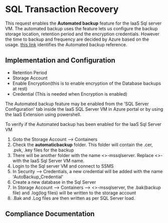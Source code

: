 # SQL Transaction Recovery
This request enables the **Automated backup** feature for the IaaS Sql server VM. The automated backup uses the feature lets us configure the backup storage location, retention period and the encryption credentials.  However the time to backup and frequency are decided by Azure based on the usage. [this link](https://docs.microsoft.com/en-us/azure/virtual-machines/windows/sql/virtual-machines-windows-sql-automated-backup ) identifies the Automated backup reference.

## Implementation and Configuration
- Retention Period
- Storage Account
- Enable Encryption(this is to enable encryption of the Database backups at rest)
- Credential (This is needed when Encryption is enabled)

The Automated backup feature may be enabled from the 'SQL Server Configuration' tab inside the IaaS SQL Server VM in Azure portal or by using the IaaS Extension using powershell.

To verify if the Automated backup has been enabled for the IaaS Sql Server VM
1) Goto the Storage Account --> Containers
2)  Check the **automaticbackup** folder. This folder will contain the .cer, .pvk, .key files for the backup
3)  There will be another folder with the name <<IaasSqlServerVM>>-mssqlserver. Replace <<IaasSqlServerVM>>-with the IaaS Sql Server VM name.
4) Login to the Sql server VM and connect to SSMS
5) In Security --> Credentials, a new credential will be added with the name 'AutoBackup_Credential'
6) Create a new database in the Sql Server
7) In Storage Account --> Containers --> <<IaasSqlServerVM>>-mssqlserver, the .bak(backup file) and .log(log files) will be written to the storage account
8) .Bak and .Log files are then written as per SQL Server load.

## Compliance Documentation
